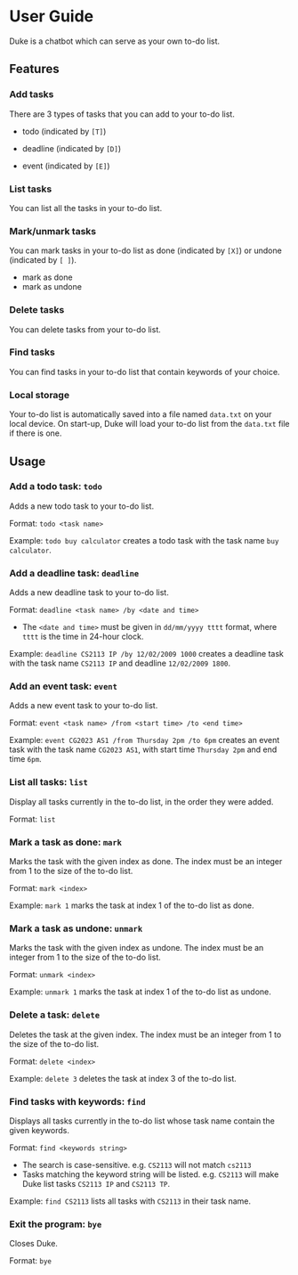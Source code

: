 # User Guide
Duke is a chatbot which can serve as your own to-do list.

## Features
### Add tasks
There are 3 types of tasks that you can add to your to-do list.

- todo (indicated by `[T]`)

- deadline (indicated by `[D]`)

- event (indicated by `[E]`)

### List tasks
You can list all the tasks in your to-do list.

### Mark/unmark tasks
You can mark tasks in your to-do list as done (indicated by `[X]`) or undone (indicated by `[ ]`).

- mark as done
- mark as undone

### Delete tasks
You can delete tasks from your to-do list.

### Find tasks
You can find tasks in your to-do list that contain keywords of your choice.

### Local storage
Your to-do list is automatically saved into a file named `data.txt` on your local device. On start-up, Duke will load
your to-do list from the `data.txt` file if there is one.


## Usage
### Add a todo task: `todo`
Adds a new todo task to your to-do list.

Format: `todo <task name>`

Example: `todo buy calculator` creates a todo task with the task name `buy calculator`.

### Add a deadline task: `deadline`
Adds a new deadline task to your to-do list.

Format: `deadline <task name> /by <date and time>`

- The `<date and time>` must be given in `dd/mm/yyyy tttt` format, where `tttt` is the time in 24-hour clock. 

Example: `deadline CS2113 IP /by 12/02/2009 1000` creates a deadline task with the task name `CS2113 IP` and deadline
`12/02/2009 1800`.


### Add an event task: `event`
Adds a new event task to your to-do list.

Format: `event <task name> /from <start time> /to <end time>`

Example: `event CG2023 AS1 /from Thursday 2pm /to 6pm` creates an event task with the task name `CG2023 AS1`, with 
start time `Thursday 2pm` and end time `6pm`.

### List all tasks: `list`
Display all tasks currently in the to-do list, in the order they were added.

Format: `list`


### Mark a task as done: `mark`
Marks the task with the given index as done. The index must be an integer from 1 to the size of the to-do list.

Format: `mark <index>`

Example: `mark 1` marks the task at index 1 of the to-do list as done.

### Mark a task as undone: `unmark`

Marks the task with the given index as undone. The index must be an integer from 1 to the size of the to-do list.

Format: `unmark <index>`

Example: `unmark 1` marks the task at index 1 of the to-do list as undone.

### Delete a task: `delete`
Deletes the task at the given index. The index must be an integer from 1 to the size of the to-do list.

Format: `delete <index>`

Example: `delete 3` deletes the task at index 3 of the to-do list.

### Find tasks with keywords: `find`
Displays all tasks currently in the to-do list whose task name contain the given keywords.

Format: `find <keywords string>`
- The search is case-sensitive. e.g. `CS2113` will not match `cs2113`
- Tasks matching the keyword string will be listed. e.g. `CS2113` will make Duke list tasks `CS2113 IP` and `CS2113 TP`.

Example: `find CS2113` lists all tasks with `CS2113` in their task name.


### Exit the program: `bye`
Closes Duke.

Format: `bye`